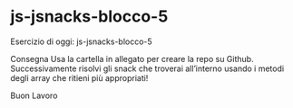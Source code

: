 # js-jsnacks-blocco-5

Esercizio di oggi: js-jsnacks-blocco-5

Consegna
Usa la cartella in allegato per creare la repo su Github.
Successivamente risolvi gli snack che troverai all’interno usando i metodi degli array che ritieni più appropriati!

Buon Lavoro